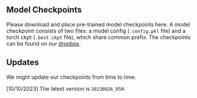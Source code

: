 ## Model Checkpoints

Please download and place pre-trained model checkpoints here. A model checkpoint consists of two files: a model config (`.config.pkl` file) and a torch ckpt (`.best.ckpt` file), which share common prefix. The checkpoints can be found on our [dropbox](https://www.dropbox.com/scl/fo/i5rmxgtqzg7iykt2e9uqm/h?rlkey=o8hi0xads9ol07o48jdityzv1&dl=0). 

## Updates
We might update our checkpoints from time to time.

[10/10/2023] The latest version is `20230926_85M`.

